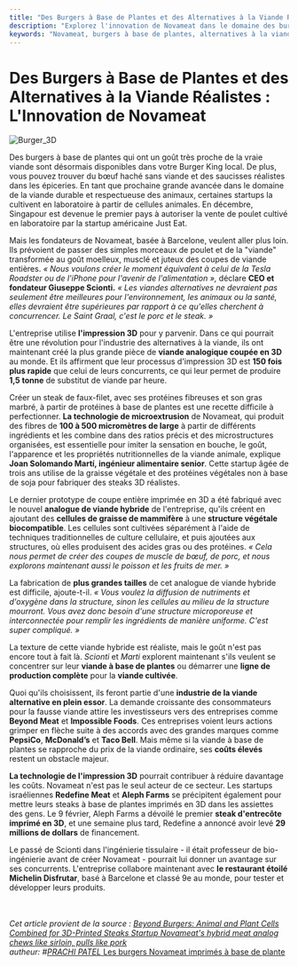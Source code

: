 ```yaml
---
title: "Des Burgers à Base de Plantes et des Alternatives à la Viande Réalistes"
description: "Explorez l'innovation de Novameat dans le domaine des burgers à base de plantes et des alternatives à la viande, y compris les développements en matière d'impression 3D pour créer des substituts de viande réalistes."
keywords: "Novameat, burgers à base de plantes, alternatives à la viande, impression 3D, viande durable, innovation alimentaire"
---
```


# Des Burgers à Base de Plantes et des Alternatives à la Viande Réalistes : L'Innovation de Novameat

![Burger_3D](/burger.png)

Des burgers à base de plantes qui ont un goût très proche de la vraie viande sont désormais disponibles dans votre Burger King local. De plus, vous pouvez trouver du bœuf haché sans viande et des saucisses réalistes dans les épiceries. En tant que prochaine grande avancée dans le domaine de la viande durable et respectueuse des animaux, certaines startups la cultivent en laboratoire à partir de cellules animales. En décembre, Singapour est devenue le premier pays à autoriser la vente de poulet cultivé en laboratoire par la startup américaine Just Eat.

Mais les fondateurs de Novameat, basée à Barcelone, veulent aller plus loin. Ils prévoient de passer des simples morceaux de poulet et de la "viande" transformée au goût moelleux, musclé et juteux des coupes de viande entières. _« Nous voulons créer le moment équivalent à celui de la Tesla Roadster ou de l'iPhone pour l'avenir de l'alimentation »,_ déclare **CEO et fondateur Giuseppe Scionti.** _« Les viandes alternatives ne devraient pas seulement être meilleures pour l'environnement, les animaux ou la santé, elles devraient être supérieures par rapport à ce qu'elles cherchent à concurrencer. Le Saint Graal, c'est le porc et le steak. »_

L'entreprise utilise **l'impression 3D** pour y parvenir. Dans ce qui pourrait être une révolution pour l'industrie des alternatives à la viande, ils ont maintenant créé la plus grande pièce de **viande analogique coupée en 3D** au monde. Et ils affirment que leur processus d'impression 3D est **150 fois plus rapide** que celui de leurs concurrents, ce qui leur permet de produire **1,5 tonne** de substitut de viande par heure.

Créer un steak de faux-filet, avec ses protéines fibreuses et son gras marbré, à partir de protéines à base de plantes est une recette difficile à perfectionner. **La technologie de microextrusion** de Novameat, qui produit des fibres de **100 à 500 micromètres de large** à partir de différents ingrédients et les combine dans des ratios précis et des microstructures organisées, est essentielle pour imiter la sensation en bouche, le goût, l'apparence et les propriétés nutritionnelles de la viande animale, explique **Joan Solomando Martí, ingénieur alimentaire senior**. Cette startup âgée de trois ans utilise de la graisse végétale et des protéines végétales non à base de soja pour fabriquer des steaks 3D réalistes.

Le dernier prototype de coupe entière imprimée en 3D a été fabriqué avec le nouvel **analogue de viande hybride** de l'entreprise, qu'ils créent en ajoutant des **cellules de graisse de mammifère** à une **structure végétale biocompatible**. Les cellules sont cultivées séparément à l'aide de techniques traditionnelles de culture cellulaire, et puis ajoutées aux structures, où elles produisent des acides gras ou des protéines. _« Cela nous permet de créer des coupes de muscle de bœuf, de porc, et nous explorons maintenant aussi le poisson et les fruits de mer. »_

La fabrication de **plus grandes tailles** de cet analogue de viande hybride est difficile, ajoute-t-il. _« Vous voulez la diffusion de nutriments et d'oxygène dans la structure, sinon les cellules au milieu de la structure mourront. Vous avez donc besoin d'une structure microporeuse et interconnectée pour remplir les ingrédients de manière uniforme. C'est super compliqué. »_

La texture de cette viande hybride est réaliste, mais le goût n'est pas encore tout à fait là. _Scionti_ et _Marti_ explorent maintenant s'ils veulent se concentrer sur leur **viande à base de plantes** ou démarrer une **ligne de production complète** pour la **viande cultivée**.

Quoi qu'ils choisissent, ils feront partie d'une **industrie de la viande alternative en plein essor**. La demande croissante des consommateurs pour la fausse viande attire les investisseurs vers des entreprises comme **Beyond Meat** et **Impossible Foods**. Ces entreprises voient leurs actions grimper en flèche suite à des accords avec des grandes marques comme **PepsiCo**, **McDonald’s** et **Taco Bell**. Mais même si la viande à base de plantes se rapproche du prix de la viande ordinaire, ses **coûts élevés** restent un obstacle majeur.

**La technologie de l'impression 3D** pourrait contribuer à réduire davantage les coûts. Novameat n'est pas le seul acteur de ce secteur. Les startups israéliennes **Redefine Meat** et **Aleph Farms** se précipitent également pour mettre leurs steaks à base de plantes imprimés en 3D dans les assiettes des gens. Le 9 février, Aleph Farms a dévoilé le premier **steak d'entrecôte imprimé en 3D**, et une semaine plus tard, Redefine a annoncé avoir levé **29 millions de dollars** de financement.

Le passé de Scionti dans l'ingénierie tissulaire - il était professeur de bio-ingénierie avant de créer Novameat - pourrait lui donner un avantage sur ses concurrents. L'entreprise collabore maintenant avec **le restaurant étoilé Michelin Disfrutar**, basé à Barcelone et classé 9e au monde, pour tester et développer leurs produits.
<br/><br/><br/>

_Cet article provient de la source :
<u>Beyond Burgers: Animal and Plant Cells Combined for 3D-Printed Steaks
Startup Novameat's hybrid meat analog chews like sirloin, pulls like pork</u>
<br/> autheur: #<u>[PRACHI PATEL](https://spectrum.ieee.org/u/prachi-patel)_
[Les burgers Novameat imprimés à base de plante](#)</u>
